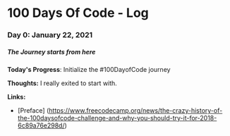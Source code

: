 # 100 Days Of Code - Log

### Day 0: January 22, 2021
##### The Journey starts from here

**Today's Progress**: Initialize the #100DayofCode journey

**Thoughts:** I really exited to start with.

**Links:**
- [Preface] (https://www.freecodecamp.org/news/the-crazy-history-of-the-100daysofcode-challenge-and-why-you-should-try-it-for-2018-6c89a76e298d/)
